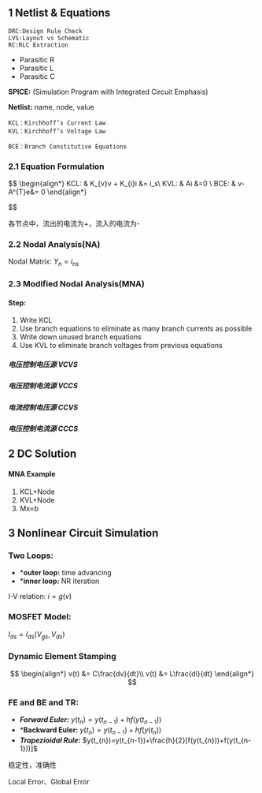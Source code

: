 ## 1 Netlist & Equations
	DRC:Design Rule Check
	LVS:Layout vs Schematic
	RC:RLC Extraction

* Parasitic R
* Parasitic L
* Parasitic C

**SPICE:** (Simulation Program with Integrated Circuit Emphasis)

**Netlist:** name, node, value

	KCL：Kirchhoff’s Current Law
	KVL：Kirchhoff’s Voltage Law

	BCE：Branch Constitutive Equations

### 2.1 Equation Formulation
$$
\begin{align*}
KCL: &  K_{v}v + K_{i}i &= i_s\\
KVL: &  Ai &=0 \\
BCE: &  v-A^{T}e&= 0
\end{align*}

$$

各节点中，流出的电流为+，流入的电流为-

### 2.2 Nodal Analysis(NA)

Nodal Matrix: $Y_{n}= i_{ns}$

### 2.3 Modified Nodal Analysis(MNA)
#### Step:
1. Write KCL
2. Use branch equations to eliminate as many branch currents as possible
3. Write down unused branch equations
4. Use KVL to eliminate branch voltages from previous equations



##### 电压控制电压源 VCVS
##### 电压控制电流源 VCCS

##### 电流控制电压源 CCVS
##### 电压控制电流源 CCCS

## 2 DC Solution

#### MNA Example
1. KCL+Node
2. KVL+Node
3. Mx=b


## 3 Nonlinear Circuit Simulation
### Two Loops:
* ***outer loop:** time advancing
* ***inner loop:** NR iteration

I-V relation: $i = g(v)$

### MOSFET Model:
$I_{ds}=I_{ds}(V_{gs},V_{ds})$


### Dynamic Element Stamping
$$
\begin{align*}
v(t) &= C\frac{dv}{dt}\\
v(t) &= L\frac{di}{dt}
\end{align*}
$$

### FE and BE and TR:
* ***Forward Euler:*** $y(t_{n})=y(t_{n-1})+hf(y(t_{n-1}))$
* ***Backward Euler:** $y(t_{n})=y(t_{n-1})+hf(y(t_{n}))$
* ***Trapezioidal Rule:*** $y(t_{n})=y(t_{n-1})+\frac{h}{2}[f(y(t_{n}))+f(y(t_{n-1}))]$

稳定性，准确性




Local Error、Global Error

